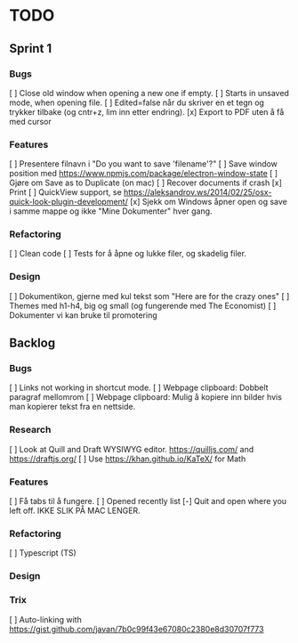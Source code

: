
TODO
====

Sprint 1
--------

### Bugs
[ ] Close old window when opening a new one if empty.
[ ] Starts in unsaved mode, when opening file.
[ ] Edited=false når du skriver en et tegn og trykker tilbake (og cntr+z, lim inn etter endring).
[x] Export to PDF uten å få med cursor

### Features
[ ] Presentere filnavn i "Do you want to save 'filename'?"
[ ] Save window position med https://www.npmjs.com/package/electron-window-state
[ ] Gjøre om Save as to Duplicate (on mac)
[ ] Recover documents if crash
[x] Print
[ ] QuickView support, se https://aleksandrov.ws/2014/02/25/osx-quick-look-plugin-development/
[x] Sjekk om Windows åpner open og save i samme mappe og ikke "Mine Dokumenter" hver gang.

### Refactoring
[ ] Clean code
[ ] Tests for å åpne og lukke filer, og skadelig filer.

### Design
[ ] Dokumentikon, gjerne med kul tekst som "Here are for the crazy ones"
[ ] Themes med h1-h4, big og small (og fungerende med The Economist)
[ ] Dokumenter vi kan bruke til promotering


Backlog
-------

### Bugs
[ ] Links not working in shortcut mode.
[ ] Webpage clipboard: Dobbelt paragraf mellomrom
[ ] Webpage clipboard: Mulig å kopiere inn bilder hvis man kopierer tekst fra en nettside.

### Research
[ ] Look at Quill and Draft WYSIWYG editor. https://quilljs.com/ and https://draftjs.org/
[ ] Use https://khan.github.io/KaTeX/ for Math

### Features
[ ] Få tabs til å fungere.
[ ] Opened recently list
[-] Quit and open where you left off. IKKE SLIK PÅ MAC LENGER. 

### Refactoring
[ ] Typescript (TS)

### Design

### Trix
[ ] Auto-linking with https://gist.github.com/javan/7b0c99f43e67080c2380e8d30707f773 
